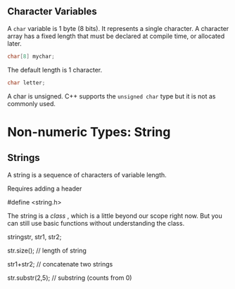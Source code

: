 ## Character Variables

A `char` variable is 1 byte (8 bits).  It represents a single character.
A character array has a fixed length that must be declared at compile time, or allocated later.
```c++
char[8] mychar;
```
The default length is 1 character.
```c++
char letter;
```

A char is unsigned.  C++ supports the `unsigned char` type but it is not as commonly used.
# Non-numeric Types: String

## Strings

A string is a sequence of characters of variable length.

Requires adding a header

#define <string.h>

The string is a _class_ , which is a little beyond our scope right now.  But you can still use basic functions without understanding the class.

stringstr, str1, str2;

str.size();  // length of string

str1+str2; // concatenate two strings

str.substr(2,5); // substring (counts from 0)

